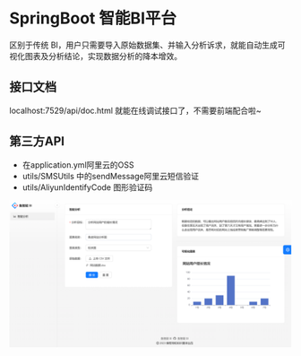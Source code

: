 # SpringBoot 智能BI平台
区别于传统 BI，用户只需要导入原始数据集、并输入分析诉求，就能自动生成可视化图表及分析结论，实现数据分析的降本增效。
## 接口文档
localhost:7529/api/doc.html 就能在线调试接口了，不需要前端配合啦~
## 第三方API
- 在application.yml阿里云的OSS
- utils/SMSUtils 中的sendMessage阿里云短信验证
- utils/AliyunIdentifyCode 图形验证码

![](doc/img.png)

